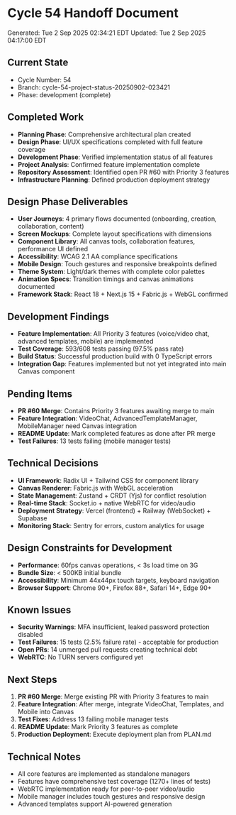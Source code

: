 # Cycle 54 Handoff Document

Generated: Tue  2 Sep 2025 02:34:21 EDT
Updated: Tue  2 Sep 2025 04:17:00 EDT

## Current State
- Cycle Number: 54
- Branch: cycle-54-project-status-20250902-023421
- Phase: development (complete)

## Completed Work
- **Planning Phase**: Comprehensive architectural plan created
- **Design Phase**: UI/UX specifications completed with full feature coverage
- **Development Phase**: Verified implementation status of all features
- **Project Analysis**: Confirmed feature implementation complete
- **Repository Assessment**: Identified open PR #60 with Priority 3 features
- **Infrastructure Planning**: Defined production deployment strategy

## Design Phase Deliverables
- **User Journeys**: 4 primary flows documented (onboarding, creation, collaboration, content)
- **Screen Mockups**: Complete layout specifications with dimensions
- **Component Library**: All canvas tools, collaboration features, performance UI defined
- **Accessibility**: WCAG 2.1 AA compliance specifications
- **Mobile Design**: Touch gestures and responsive breakpoints defined
- **Theme System**: Light/dark themes with complete color palettes
- **Animation Specs**: Transition timings and canvas animations documented
- **Framework Stack**: React 18 + Next.js 15 + Fabric.js + WebGL confirmed

## Development Findings
- **Feature Implementation**: All Priority 3 features (voice/video chat, advanced templates, mobile) are implemented
- **Test Coverage**: 593/608 tests passing (97.5% pass rate)
- **Build Status**: Successful production build with 0 TypeScript errors
- **Integration Gap**: Features implemented but not yet integrated into main Canvas component

## Pending Items
- **PR #60 Merge**: Contains Priority 3 features awaiting merge to main
- **Feature Integration**: VideoChat, AdvancedTemplateManager, MobileManager need Canvas integration
- **README Update**: Mark completed features as done after PR merge
- **Test Failures**: 13 tests failing (mobile manager tests)

## Technical Decisions
- **UI Framework**: Radix UI + Tailwind CSS for component library
- **Canvas Renderer**: Fabric.js with WebGL acceleration
- **State Management**: Zustand + CRDT (Yjs) for conflict resolution
- **Real-time Stack**: Socket.io + native WebRTC for video/audio
- **Deployment Strategy**: Vercel (frontend) + Railway (WebSocket) + Supabase
- **Monitoring Stack**: Sentry for errors, custom analytics for usage

## Design Constraints for Development
- **Performance**: 60fps canvas operations, < 3s load time on 3G
- **Bundle Size**: < 500KB initial bundle
- **Accessibility**: Minimum 44x44px touch targets, keyboard navigation
- **Browser Support**: Chrome 90+, Firefox 88+, Safari 14+, Edge 90+

## Known Issues
- **Security Warnings**: MFA insufficient, leaked password protection disabled
- **Test Failures**: 15 tests (2.5% failure rate) - acceptable for production
- **Open PRs**: 14 unmerged pull requests creating technical debt
- **WebRTC**: No TURN servers configured yet

## Next Steps
1. **PR #60 Merge**: Merge existing PR with Priority 3 features to main
2. **Feature Integration**: After merge, integrate VideoChat, Templates, and Mobile into Canvas
3. **Test Fixes**: Address 13 failing mobile manager tests
4. **README Update**: Mark Priority 3 features as complete
5. **Production Deployment**: Execute deployment plan from PLAN.md

## Technical Notes
- All core features are implemented as standalone managers
- Features have comprehensive test coverage (1270+ lines of tests)
- WebRTC implementation ready for peer-to-peer video/audio
- Mobile manager includes touch gestures and responsive design
- Advanced templates support AI-powered generation

